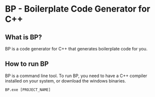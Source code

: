 # BP - Boilerplate Code Generator for C++

## What is BP?

BP is a code generator for C++ that generates boilerplate code for you.

## How to run BP

BP is a command line tool. To run BP, you need to have a C++ compiler installed on your system, or download the windows binaries.

```cmd
BP.exe [PROJECT_NAME]
```
